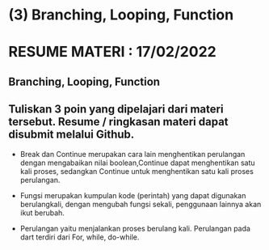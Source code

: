 # (3) Branching, Looping, Function

# RESUME MATERI : 17/02/2022

## Branching, Looping, Function

Tuliskan 3 poin yang dipelajari dari materi tersebut. Resume / ringkasan materi dapat disubmit melalui Github.
------------------------------------------------------------------------------------------------------------------------------------------------------

- Break dan Continue merupakan cara lain menghentikan perulangan dengan mengabaikan nilai boolean,Continue dapat menghentikan satu kali proses, sedangkan Continue untuk menghentikan satu kali proses perulangan.

- Fungsi merupakan kumpulan kode (perintah) yang dapat digunakan berulangkali, dengan mengubah fungsi sekali, penggunaan lainnya akan ikut berubah.

- Perulangan yaitu menjalankan proses berulang kali. Perulangan pada dart terdiri dari For, while, do-while.